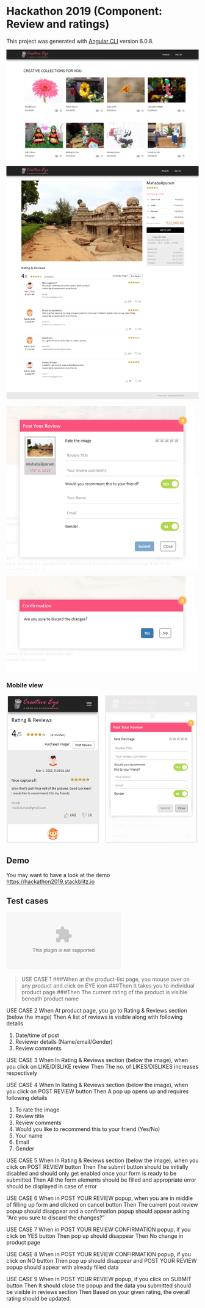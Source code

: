 # Hackathon 2019 (Component: Review and ratings)



This project was generated with [Angular CLI](https://github.com/angular/angular-cli) version 6.0.8.

![alt text](img/products.jpg)

![alt text](img/product_rating.jpg)

![alt text](img/post_review.jpg)

![alt text](img/confirmation.jpg)

### Mobile view

![alt text](img/mobile_view.jpg)

## Demo
You may want to have a look at the demo https://hackathon2019.stackblitz.io

## Test cases
![test cases](USE_CASES.docx)

> USE CASE 1
###When	at the product-list page, you mouse over on any product and click on EYE icon
###Then	It takes you to individual product page
###Then	The current rating of the product is visible beneath product name


USE CASE 2
When	At product page, you go to Rating & Reviews section (below the image)
Then	A list of reviews is visible along with following details
1.	Date/time of post
2.	Reviewer details (Name/email/Gender)
3.	Review comments


USE CASE 3
When	In Rating & Reviews section (below the image), when you click on LIKE/DISLIKE review
Then	The no. of LIKES/DISLIKES increases respectively


USE CASE 4
When	In Rating & Reviews section (below the image), when you click on POST REVIEW button
Then	A pop up opens up and requires following details
1.	To rate the image
2.	Review title
3.	Review comments
4.	Would you like to recommend this to your friend (Yes/No)
5.	Your name
6.	Email 
7.	Gender


USE CASE 5
When	In Rating & Reviews section (below the image), when you click on POST REVIEW button
Then	The submit button should be initially disabled and should only get enabled once your form is ready to be submitted
Then	All the form elements should be filled and appropriate error should be displayed in case of error


USE CASE 6
When	in POST YOUR REVIEW popup, when you are in middle of filling up form and clicked on cancel button
Then	The current post review popup should disappear and a confirmation popup should appear asking “Are you sure to discard the changes?”
	
	
USE CASE 7
When	in POST YOUR REVIEW CONFIRMATION popup, if you click on YES button
Then	pop up should disappear 
Then	No change in product page


USE CASE 8
When	in POST YOUR REVIEW CONFIRMATION popup, if you click on NO button
Then	pop up should disappear and POST YOUR REVIEW popup should appear with already filled data


USE CASE 9
When	in POST YOUR REVIEW popup, if you click on SUBMIT button
Then	It should close the popup and the data you submitted should be visible in reviews section
Then	Based on your given rating, the overall rating should be updated.

